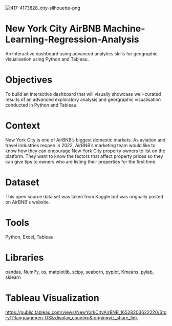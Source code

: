 
![417-4173828_city-silhouette-png](https://user-images.githubusercontent.com/99417572/168908532-4830e876-3ce7-4cef-998b-40515ae30459.png)

# New York City AirBNB Machine-Learning-Regression-Analysis
An interactive dashboard using advanced analytics skills for geographic visualisation using Python and Tableau.

# Objectives
To build an interactive dashboard that will visually showcase well-curated results of an advanced exploratory analysis and georgraphic visualisation conducted in Python and Tableau.

# Context
New York City is one of AirBNB’s biggest domestic markets. As aviation and travel industries reopen in 2022, AirBNB’s marketing team would like to know how they can encourage New York City property owners to list on the platform. They want to know the factors that affect property prices so they can give tips to owners who are listing their properties for the first time.

# Dataset
This open source data set was taken from Kaggle but was orignally posted on AirBNB's website. 

# Tools 
Python, Excel, Tableau

# Libraries
pandas, NumPy, os, matplotlib, scipy, seaborn, pyplot, Kmeans, pylab, sklearn

# Tableau Visualization
https://public.tableau.com/views/NewYorkCityAirBNB_16528203622220/Story1?:language=en-US&:display_count=n&:origin=viz_share_link


